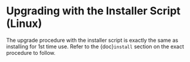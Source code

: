# Upgrading with the Installer Script (Linux)

The upgrade procedure with the installer script is exactly the same as
installing for 1st time use. Refer to the {doc}`install`
section on the exact procedure to follow.
